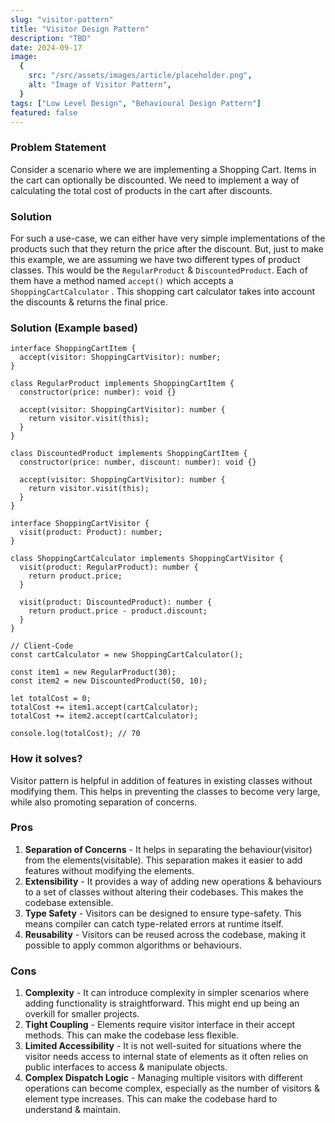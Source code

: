```yaml
---
slug: "visitor-pattern"
title: "Visitor Design Pattern"
description: "TBD"
date: 2024-09-17
image:
  {
    src: "/src/assets/images/article/placeholder.png",
    alt: "Image of Visitor Pattern",
  }
tags: ["Low Level Design", "Behavioural Design Pattern"]
featured: false
---
```


### Problem Statement

Consider a scenario where we are implementing a Shopping Cart. Items in the cart can optionally be discounted. We need to implement a way of calculating the total cost of products in the cart after discounts.

### Solution

For such a use-case, we can either have very simple implementations of the products such that they return the price after the discount. But, just to make this example, we are assuming we have two different types of product classes. This would be the `RegularProduct` & `DiscountedProduct`. Each of them have a method named `accept()` which accepts a `ShoppingCartCalculator` . This shopping cart calculator takes into account the discounts & returns the final price.

### Solution (Example based)

```tsx
interface ShoppingCartItem {
  accept(visitor: ShoppingCartVisitor): number;
}

class RegularProduct implements ShoppingCartItem {
  constructor(price: number): void {}

  accept(visitor: ShoppingCartVisitor): number {
    return visitor.visit(this);
  }
}

class DiscountedProduct implements ShoppingCartItem {
  constructor(price: number, discount: number): void {}

  accept(visitor: ShoppingCartVisitor): number {
    return visitor.visit(this);
  }
}

interface ShoppingCartVisitor {
  visit(product: Product): number;
}

class ShoppingCartCalculator implements ShoppingCartVisitor {
  visit(product: RegularProduct): number {
    return product.price;
  }

  visit(product: DiscountedProduct): number {
    return product.price - product.discount;
  }
}

// Client-Code
const cartCalculator = new ShoppingCartCalculator();

const item1 = new RegularProduct(30);
const item2 = new DiscountedProduct(50, 10);

let totalCost = 0;
totalCost += item1.accept(cartCalculator);
totalCost += item2.accept(cartCalculator);

console.log(totalCost); // 70
```

### How it solves?

Visitor pattern is helpful in addition of features in existing classes without modifying them. This helps in preventing the classes to become very large, while also promoting separation of concerns.

### Pros

1. **Separation of Concerns** - It helps in separating the behaviour(visitor) from the elements(visitable). This separation makes it easier to add features without modifying the elements.
2. **Extensibility** - It provides a way of adding new operations & behaviours to a set of classes without altering their codebases. This makes the codebase extensible.
3. **Type Safety** - Visitors can be designed to ensure type-safety. This means compiler can catch type-related errors at runtime itself.
4. **Reusability** - Visitors can be reused across the codebase, making it possible to apply common algorithms or behaviours.

### Cons

1. **Complexity** - It can introduce complexity in simpler scenarios where adding functionality is straightforward. This might end up being an overkill for smaller projects.
2. **Tight Coupling** - Elements require visitor interface in their accept methods. This can make the codebase less flexible.
3. **Limited Accessibility** - It is not well-suited for situations where the visitor needs access to internal state of elements as it often relies on public interfaces to access & manipulate objects.
4. **Complex Dispatch Logic** - Managing multiple visitors with different operations can become complex, especially as the number of visitors & element type increases. This can make the codebase hard to understand & maintain.
